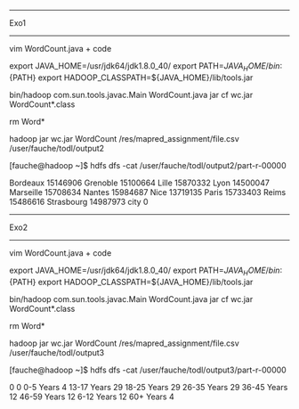 ***********
Exo1
***********

vim WordCount.java + code

export JAVA_HOME=/usr/jdk64/jdk1.8.0_40/
export PATH=${JAVA_HOME}/bin:${PATH}
export HADOOP_CLASSPATH=${JAVA_HOME}/lib/tools.jar

bin/hadoop com.sun.tools.javac.Main WordCount.java
jar cf wc.jar WordCount*.class

rm Word*

hadoop jar wc.jar WordCount /res/mapred_assignment/file.csv /user/fauche/todl/output2

[fauche@hadoop ~]$ hdfs dfs -cat /user/fauche/todl/output2/part-r-00000

Bordeaux        15146906
Grenoble        15100664
Lille           15870332
Lyon            14500047
Marseille       15708634
Nantes          15984687
Nice            13719135
Paris           15733403
Reims           15486616
Strasbourg      14987973
city            0

***********
Exo2
***********

vim WordCount.java + code

export JAVA_HOME=/usr/jdk64/jdk1.8.0_40/
export PATH=${JAVA_HOME}/bin:${PATH}
export HADOOP_CLASSPATH=${JAVA_HOME}/lib/tools.jar

bin/hadoop com.sun.tools.javac.Main WordCount.java
jar cf wc.jar WordCount*.class

rm Word*

hadoop jar wc.jar WordCount /res/mapred_assignment/file.csv /user/fauche/todl/output3

[fauche@hadoop ~]$ hdfs dfs -cat /user/fauche/todl/output3/part-r-00000

0               0
0-5 Years       4
13-17 Years     29
18-25 Years     29
26-35 Years     29
36-45 Years     12
46-59 Years     12
6-12 Years      12
60+ Years       4


